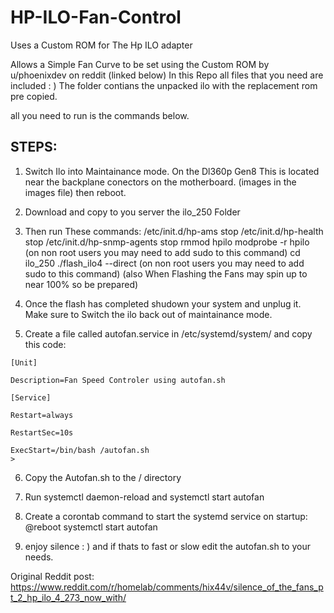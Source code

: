 # HP-ILO-Fan-Control
Uses a Custom ROM for The Hp ILO adapter

Allows a Simple Fan Curve to be set using the Custom ROM by u/phoenixdev on reddit (linked below)
In this Repo all files that you need are included : )
The folder contians the unpacked ilo with the replacement rom pre copied. 

all you need to run is the commands below.

## STEPS:

1. Switch Ilo into Maintainance mode. On the Dl360p Gen8 This is located near the backplane conectors on the motherboard. (images in the images file) then reboot.

2. Download and copy to you server the ilo_250 Folder

3. Then run These commands: 
/etc/init.d/hp-ams stop
/etc/init.d/hp-health stop
/etc/init.d/hp-snmp-agents stop
rmmod hpilo
modprobe -r hpilo (on non root users you may need to add sudo to this command)
cd ilo_250
./flash_ilo4 --direct (on non root users you may need to add sudo to this command) (also When Flashing the Fans may spin up to near 100% so be prepared)

4. Once the flash has completed shudown your system and unplug it. Make sure to Switch the ilo back out of maintainance mode.

5. Create a file called autofan.service in /etc/systemd/system/ and copy this code: 

 >
 
    [Unit]
    
    Description=Fan Speed Controler using autofan.sh

    [Service]
    
    Restart=always
    
    RestartSec=10s
    
    ExecStart=/bin/bash /autofan.sh 
    >
    

6. Copy the Autofan.sh to the / directory

7. Run systemctl daemon-reload and systemctl start autofan

8. Create a corontab command to start the systemd service on startup: @reboot systemctl start autofan

9. enjoy silence : ) and if thats to fast or slow edit the autofan.sh to your needs.


Original Reddit post: https://www.reddit.com/r/homelab/comments/hix44v/silence_of_the_fans_pt_2_hp_ilo_4_273_now_with/ 
